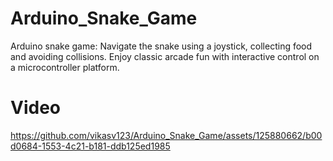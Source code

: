 # Arduino_Snake_Game
Arduino snake game: Navigate the snake using a joystick, collecting food and avoiding collisions. Enjoy classic arcade fun with interactive control on a microcontroller platform.
# Video

https://github.com/vikasv123/Arduino_Snake_Game/assets/125880662/b00d0684-1553-4c21-b181-ddb125ed1985

